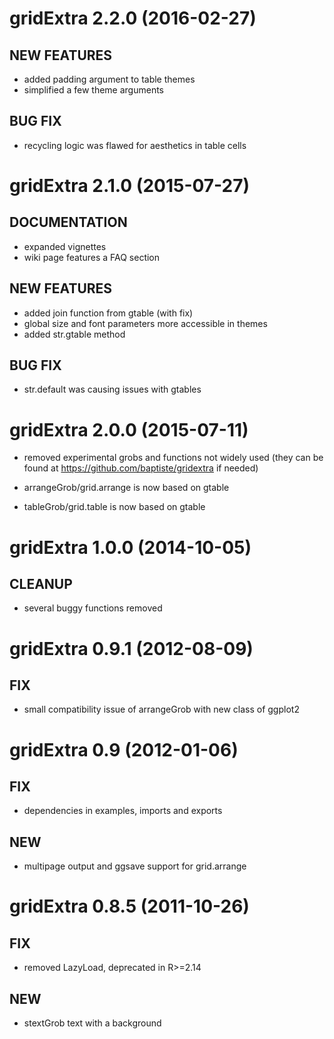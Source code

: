 # gridExtra 2.2.0 (2016-02-27)
 
## NEW FEATURES

* added padding argument to table themes
* simplified a few theme arguments

## BUG FIX

* recycling logic was flawed for aesthetics in table cells

# gridExtra 2.1.0 (2015-07-27) 

## DOCUMENTATION

* expanded vignettes
* wiki page features a FAQ section

## NEW FEATURES

* added join function from gtable (with fix)
* global size and font parameters more accessible in themes
* added str.gtable method

## BUG FIX

* str.default was causing issues with gtables

# gridExtra 2.0.0 (2015-07-11) 

* removed experimental grobs and functions not widely used (they can be found at https://github.com/baptiste/gridextra if needed)

* arrangeGrob/grid.arrange is now based on gtable

* tableGrob/grid.table is now based on gtable

# gridExtra 1.0.0 (2014-10-05) 

## CLEANUP

* several buggy functions removed

# gridExtra 0.9.1 (2012-08-09) 

## FIX

* small compatibility issue of arrangeGrob with new class of ggplot2

# gridExtra 0.9 (2012-01-06) 

## FIX

* dependencies in examples, imports and exports

## NEW

* multipage output and ggsave support for grid.arrange


# gridExtra 0.8.5 (2011-10-26) 

## FIX

* removed LazyLoad, deprecated in R>=2.14

## NEW

* stextGrob text with a background